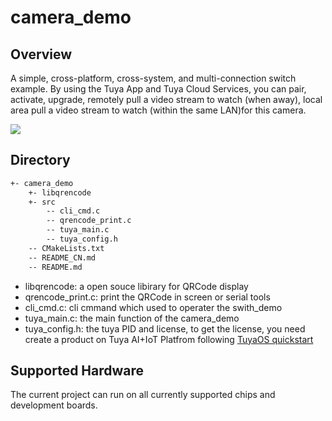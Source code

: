 # camera_demo

## Overview
A simple, cross-platform, cross-system, and multi-connection switch example. By using the Tuya App and Tuya Cloud Services, you can pair, activate, upgrade, remotely pull a video stream to watch (when away), local area pull a video stream to watch (within the same LAN)for this camera.

![](https://images.tuyacn.com/fe-static/docs/img/74af5009-43f6-439e-8089-fca2b0edbe96.jpg)



## Directory
```sh
+- camera_demo
    +- libqrencode
    +- src
        -- cli_cmd.c
        -- qrencode_print.c
        -- tuya_main.c
        -- tuya_config.h
    -- CMakeLists.txt
    -- README_CN.md
    -- README.md
```
* libqrencode: a open souce libirary for QRCode display
* qrencode_print.c: print the QRCode in screen or serial tools
* cli_cmd.c: cli cmmand which used to operater the swith_demo
* tuya_main.c: the main function of the camera_demo
* tuya_config.h: the tuya PID and license, to get the license, you need create a product on Tuya AI+IoT Platfrom following [TuyaOS quickstart](https://developer.tuya.com/en/docs/iot-device-dev/application-creation?id=Kbxw7ket3aujc)


## Supported Hardware  
The current project can run on all currently supported chips and development boards.
